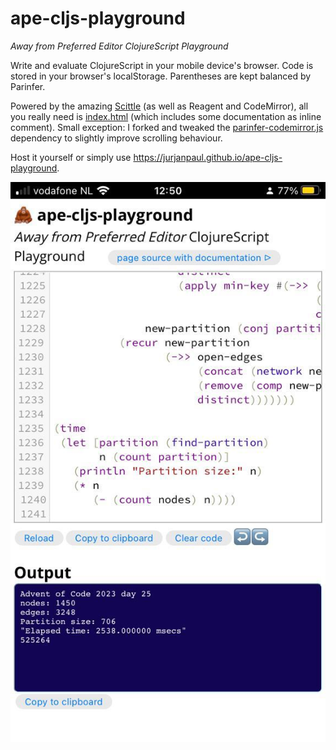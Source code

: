 # ape-cljs-playground
*Away from Preferred Editor ClojureScript Playground*

Write and evaluate ClojureScript in your mobile device's browser.
Code is stored in your browser's localStorage. Parentheses are kept balanced by Parinfer.

Powered by the amazing [Scittle](https://babashka.org/scittle/) (as well as Reagent and CodeMirror), all you really
need is [index.html](https://github.com/jurjanpaul/ape-cljs-playground/blob/main/index.html)
(which includes some documentation as inline comment). Small exception: I forked and tweaked the [parinfer-codemirror.js](https://github.com/shaunlebron/parinfer-codemirror) dependency to slightly improve scrolling behaviour.

Host it yourself or simply use https://jurjanpaul.github.io/ape-cljs-playground.


![screenshot](screenshot.jpg)
